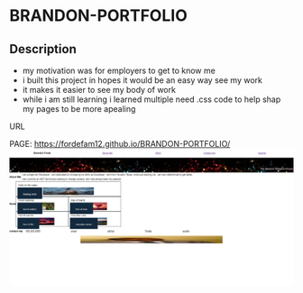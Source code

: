 # BRANDON-PORTFOLIO
## Description


- my motivation was for employers to get to know me
- i built this project in hopes it would be an easy way see my work
- it makes it easier to see my body of work 
- while i am still learning i learned multiple need .css code to help shap my pages to be more apealing



URL 

PAGE: https://fordefam12.github.io/BRANDON-PORTFOLIO/
![screenshot](./images/screenshot.png)

